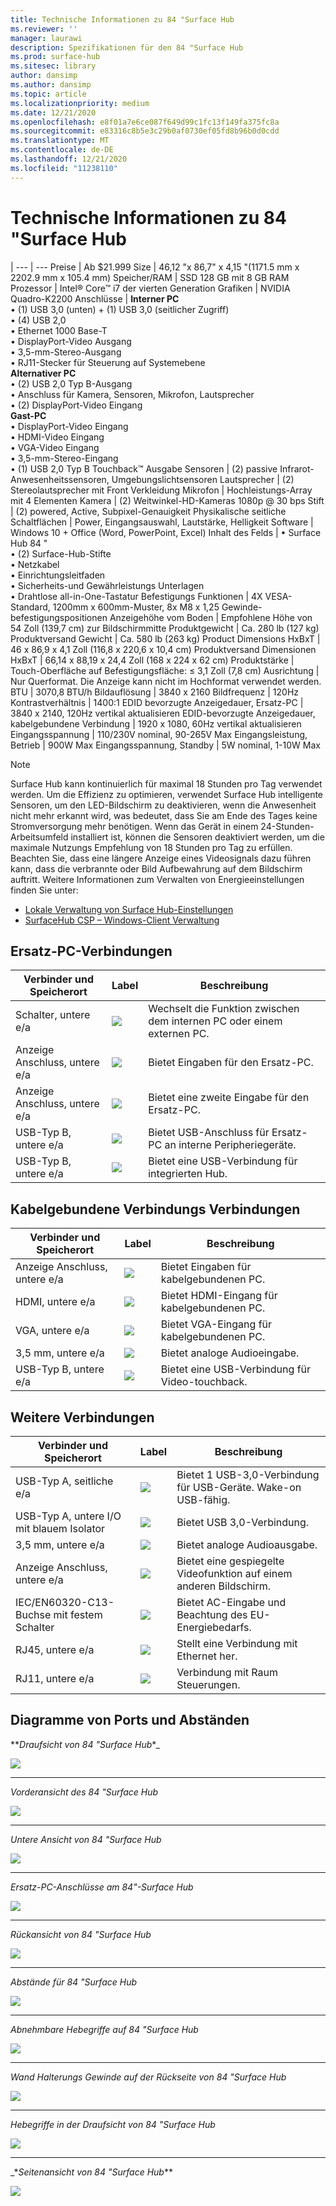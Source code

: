 ```yaml
---
title: Technische Informationen zu 84 "Surface Hub
ms.reviewer: ''
manager: laurawi
description: Spezifikationen für den 84 "Surface Hub
ms.prod: surface-hub
ms.sitesec: library
author: dansimp
ms.author: dansimp
ms.topic: article
ms.localizationpriority: medium
ms.date: 12/21/2020
ms.openlocfilehash: e8f01a7e6ce087f649d99c1fc13f149fa375fc8a
ms.sourcegitcommit: e83316c8b5e3c29b0af0730ef05fd8b96b0d0cdd
ms.translationtype: MT
ms.contentlocale: de-DE
ms.lasthandoff: 12/21/2020
ms.locfileid: "11238110"
---
```

# Technische Informationen zu 84 "Surface Hub

|
--- | ---
Preise | Ab $21.999 
Size |  46,12 "x 86,7" x 4,15 "(1171.5 mm x 2202.9 mm x 105.4 mm)
Speicher/RAM | SSD 128 GB mit 8 GB RAM
Prozessor   | Intel® Core™ i7 der vierten Generation 
Grafiken |  NVIDIA Quadro-K2200 
Anschlüsse | **Interner PC**<br>• (1) USB 3,0 (unten) + (1) USB 3,0 (seitlicher Zugriff)<br>• (4) USB 2,0<br>• Ethernet 1000 Base-T<br>• DisplayPort-Video Ausgang<br>• 3,5-mm-Stereo-Ausgang<br>• RJ11-Stecker für Steuerung auf Systemebene<br>**Alternativer PC**<br>• (2) USB 2,0 Typ B-Ausgang<br>• Anschluss für Kamera, Sensoren, Mikrofon, Lautsprecher<br>• (2) DisplayPort-Video Eingang<br>**Gast-PC**<br>• DisplayPort-Video Eingang<br>• HDMI-Video Eingang<br>• VGA-Video Eingang<br>• 3,5-mm-Stereo-Eingang<br>• (1) USB 2,0 Typ B Touchback™ Ausgabe
Sensoren  | (2) passive Infrarot-Anwesenheitssensoren, Umgebungslichtsensoren 
Lautsprecher |  (2) Stereolautsprecher mit Front Verkleidung 
Mikrofon |    Hochleistungs-Array mit 4 Elementen 
Kamera |    (2) Weitwinkel-HD-Kameras 1080p @ 30 bps 
Stift |   (2) powered, Active, Subpixel-Genauigkeit 
Physikalische seitliche Schaltflächen | Power, Eingangsauswahl, Lautstärke, Helligkeit 
Software |  Windows 10 + Office (Word, PowerPoint, Excel) 
Inhalt des Felds | • Surface Hub 84 "<br>• (2) Surface-Hub-Stifte<br>• Netzkabel<br>• Einrichtungsleitfaden<br>• Sicherheits-und Gewährleistungs Unterlagen<br>• Drahtlose all-in-One-Tastatur
Befestigungs Funktionen   | 4X VESA-Standard, 1200mm x 600mm-Muster, 8x M8 x 1,25 Gewinde-befestigungspositionen
Anzeigehöhe vom Boden   | Empfohlene Höhe von 54 Zoll (139,7 cm) zur Bildschirmmitte
Produktgewicht |    Ca. 280 lb (127 kg)
Produktversand Gewicht  | Ca. 580 lb (263 kg)
Product Dimensions HxBxT |  46 x 86,9 x 4,1 Zoll (116,8 x 220,6 x 10,4 cm)
Produktversand Dimensionen HxBxT | 66,14 x 88,19 x 24,4 Zoll (168 x 224 x 62 cm)
Produktstärke   | Touch-Oberfläche auf Befestigungsfläche: ≤ 3,1 Zoll (7,8 cm)
Ausrichtung  | Nur Querformat. Die Anzeige kann nicht im Hochformat verwendet werden.
BTU  | 3070,8 BTU/h
Bildauflösung |  3840 x 2160
Bildfrequenz |    120Hz
Kontrastverhältnis | 1400:1
EDID bevorzugte Anzeigedauer, Ersatz-PC | 3840 x 2140, 120Hz vertikal aktualisieren
EDID-bevorzugte Anzeigedauer, kabelgebundene Verbindung |  1920 x 1080, 60Hz vertikal aktualisieren
Eingangsspannung | 110/230V nominal, 90-265V Max
Eingangsleistung, Betrieb |    900W Max
Eingangsspannung, Standby    |   5W nominal, 1-10W Max

> [!NOTE]
> Surface Hub kann kontinuierlich für maximal 18 Stunden pro Tag verwendet werden. Um die Effizienz zu optimieren, verwendet Surface Hub intelligente Sensoren, um den LED-Bildschirm zu deaktivieren, wenn die Anwesenheit nicht mehr erkannt wird, was bedeutet, dass Sie am Ende des Tages keine Stromversorgung mehr benötigen. Wenn das Gerät in einem 24-Stunden-Arbeitsumfeld installiert ist, können die Sensoren deaktiviert werden, um die maximale Nutzungs Empfehlung von 18 Stunden pro Tag zu erfüllen. Beachten Sie, dass eine längere Anzeige eines Videosignals dazu führen kann, dass die verbrannte oder Bild Aufbewahrung auf dem Bildschirm auftritt. Weitere Informationen zum Verwalten von Energieeinstellungen finden Sie unter:
>
> - [Lokale Verwaltung von Surface Hub-Einstellungen](local-management-surface-hub-settings.md)
> - [SurfaceHub CSP – Windows-Client Verwaltung](https://docs.microsoft.com/windows/client-management/mdm/surfacehub-csp)

## Ersatz-PC-Verbindungen 

Verbinder und Speicherort | Label | Beschreibung
--- | --- | ---
Schalter, untere e/a | ![](images/switch.png) | Wechselt die Funktion zwischen dem internen PC oder einem externen PC.
Anzeige Anschluss, untere e/a | ![](images/dport.png) | Bietet Eingaben für den Ersatz-PC.
Anzeige Anschluss, untere e/a | ![](images/dport.png) | Bietet eine zweite Eingabe für den Ersatz-PC.
USB-Typ B, untere e/a | ![](images/usb.png) | Bietet USB-Anschluss für Ersatz-PC an interne Peripheriegeräte. 
USB-Typ B, untere e/a | ![](images/usb.png) | Bietet eine USB-Verbindung für integrierten Hub.


## Kabelgebundene Verbindungs Verbindungen

Verbinder und Speicherort | Label | Beschreibung
--- | --- | ---
Anzeige Anschluss, untere e/a | ![](images/dportio.png) | Bietet Eingaben für kabelgebundenen PC.
HDMI, untere e/a | ![](images/hdmi.png) | Bietet HDMI-Eingang für kabelgebundenen PC.
VGA, untere e/a | ![](images/vga.png) | Bietet VGA-Eingang für kabelgebundenen PC.
3,5 mm, untere e/a | ![](images/35mm.png) | Bietet analoge Audioeingabe.
USB-Typ B, untere e/a | ![](images/usb.png) | Bietet eine USB-Verbindung für Video-touchback.

## Weitere Verbindungen

Verbinder und Speicherort | Label | Beschreibung
--- | --- | ---
USB-Typ A, seitliche e/a | ![](images/usb.png) | Bietet 1 USB-3,0-Verbindung für USB-Geräte. Wake-on USB-fähig.
USB-Typ A, untere I/O mit blauem Isolator | ![](images/usb.png) | Bietet USB 3,0-Verbindung.
3,5 mm, untere e/a | ![](images/analog.png) | Bietet analoge Audioausgabe.
Anzeige Anschluss, untere e/a | ![](images/dportout.png) | Bietet eine gespiegelte Videofunktion auf einem anderen Bildschirm.
IEC/EN60320-C13-Buchse mit festem Schalter | ![](images/iec.png) | Bietet AC-Eingabe und Beachtung des EU-Energiebedarfs.
RJ45, untere e/a | ![](images/rj45.png) | Stellt eine Verbindung mit Ethernet her.
RJ11, untere e/a | ![](images/rj11.png) | Verbindung mit Raum Steuerungen.







## Diagramme von Ports und Abständen

**_Draufsicht von 84 "Surface Hub_*_

![](images/sh-84-top.png)

---


_*_Vorderansicht des 84 "Surface Hub_*_

![](images/sh-84-front.png)


---

_*_Untere Ansicht von 84 "Surface Hub_*_

![](images/sh-84-bottom.png)


---

_*_Ersatz-PC-Anschlüsse am 84"-Surface Hub_*_

![](images/sh-84-rpc-ports.png)



---

_*_Rückansicht von 84 "Surface Hub_*_

![](images/sh-84-rear.png)


---

_*_Abstände für 84 "Surface Hub_*_

![](images/sh-84-clearance.png)

---


_*_Abnehmbare Hebegriffe auf 84 "Surface Hub_*_

![](images/sh-84-hand.png)


---


_*_Wand Halterungs Gewinde auf der Rückseite von 84 "Surface Hub_*_

![](images/sh-84-wall.png)

---
_*_Hebegriffe in der Draufsicht von 84 "Surface Hub_*_

![](images/sh-84-hand-top.png)

---
_*_Seitenansicht von 84 "Surface Hub_**

![](images/sh-84-side.png)


